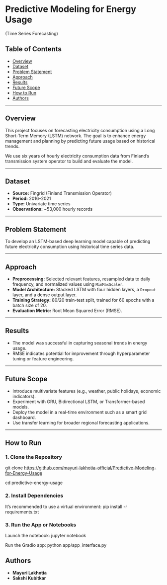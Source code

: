 #  Predictive Modeling for Energy Usage 

(Time Series Forecasting)

## Table of Contents
- [Overview](#overview)
- [Dataset](#dataset)
- [Problem Statement](#problem-statement)
- [Approach](#approach)
- [Results](#results)
- [Future Scope](#future-scope)
- [How to Run](#how-to-run)
- [Authors](#authors)

---

## Overview
This project focuses on forecasting electricity consumption using a Long Short-Term Memory (LSTM) network. The goal is to enhance energy management and planning by predicting future usage based on historical trends.

We use six years of hourly electricity consumption data from Finland’s transmission system operator to build and evaluate the model.

---

## Dataset
- **Source:** Fingrid (Finland Transmission Operator)  
- **Period:** 2016–2021  
- **Type:** Univariate time series  
- **Observations:** ~53,000 hourly records  

---

## Problem Statement
To develop an LSTM-based deep learning model capable of predicting future electricity consumption using historical time series data.

---

## Approach
- **Preprocessing:** Selected relevant features, resampled data to daily frequency, and normalized values using `MinMaxScaler`.
- **Model Architecture:** Stacked LSTM with four hidden layers, a `Dropout` layer, and a dense output layer.
- **Training Strategy:** 80/20 train-test split, trained for 60 epochs with a batch size of 20.
- **Evaluation Metric:** Root Mean Squared Error (RMSE).

---

## Results
- The model was successful in capturing seasonal trends in energy usage.
- RMSE indicates potential for improvement through hyperparameter tuning or feature engineering.

---

## Future Scope
- Introduce multivariate features (e.g., weather, public holidays, economic indicators).
- Experiment with GRU, Bidirectional LSTM, or Transformer-based models.
- Deploy the model in a real-time environment such as a smart grid dashboard.
- Use transfer learning for broader regional forecasting applications.

---


## How to Run

### 1. Clone the Repository
git clone https://github.com/mayuri-lakhotia-official/Predictive-Modeling-for-Energy-Usage

cd predictive-energy-usage

### 2. Install Dependencies
It’s recommended to use a virtual environment:
pip install -r requirements.txt

### 3. Run the App or Notebooks
Launch the notebook: jupyter notebook

Run the Gradio app: python app/app_interface.py

## Authors
- **Mayuri Lakhotia**
- **Sakshi Kubitkar**

